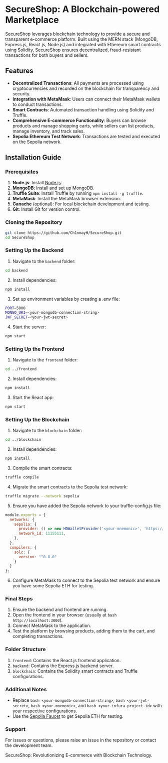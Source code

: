 # SecureShop: A Blockchain-powered Marketplace

SecureShop leverages blockchain technology to provide a secure and transparent e-commerce platform. Built using the MERN stack (MongoDB, Express.js, React.js, Node.js) and integrated with Ethereum smart contracts using Solidity, SecureShop ensures decentralized, fraud-resistant transactions for both buyers and sellers.

## Features
- **Decentralized Transactions**: All payments are processed using cryptocurrencies and recorded on the blockchain for transparency and security.
- **Integration with MetaMask**: Users can connect their MetaMask wallets to conduct transactions.
- **Smart Contracts**: Automated transaction handling using Solidity and Truffle.
- **Comprehensive E-commerce Functionality**: Buyers can browse products and manage shopping carts, while sellers can list products, manage inventory, and track sales.
- **Sepolia Ethereum Test Network**: Transactions are tested and executed on the Sepolia network.

## Installation Guide

### Prerequisites
1. **Node.js**: Install [Node.js](https://nodejs.org/).
2. **MongoDB**: Install and set up MongoDB.
3. **Truffle Suite**: Install Truffle by running `npm install -g truffle`.
4. **MetaMask**: Install the MetaMask browser extension.
5. **Ganache** (optional): For local blockchain development and testing.
6. **Git**: Install Git for version control.

### Cloning the Repository
```bash
git clone https://github.com/Ch1nmayH/SecureShop.git
cd SecureShop
```
### Setting Up the Backend
1. Navigate to the ```backend``` folder:
```bash
cd backend
```
2. Install dependencies:

```bash
npm install
```
3. Set up environment variables by creating a .env file:
```bash
PORT=5000
MONGO_URI=<your-mongodb-connection-string>
JWT_SECRET=<your-jwt-secret>
```
4. Start the server:
```bash
npm start
```

### Setting Up the Frontend
1. Navigate to the ```frontend``` folder:
```bash
cd ../frontend
```
2. Install dependencies:
```bash
npm install
```

3. Start the React app:
```bash
npm start
```

### Setting Up the Blockchain
1. Navigate to the ```blockchain``` folder:
```bash
cd ../blockchain
```
2. Install dependencies:
```bash
npm install
```
3. Compile the smart contracts:
```bash
truffle compile
```
4. Migrate the smart contracts to the Sepolia test network:
```bash
truffle migrate --network sepolia
```
5. Ensure you have added the Sepolia network to your truffle-config.js file:
```javascript
module.exports = {
  networks: {
    sepolia: {
      provider: () => new HDWalletProvider('<your-mnemonic>', 'https://sepolia.infura.io/v3/<your-infura-project-id>'),
      network_id: 11155111,
    },
  },
  compilers: {
    solc: {
      version: "^0.8.0"
    }
  }
};
```
6. Configure MetaMask to connect to the Sepolia test network and ensure you have some Sepolia ETH for testing.

### Final Steps
1. Ensure the backend and frontend are running.
2. Open the frontend in your browser (usually at ```bash http://localhost:3000```).
3. Connect MetaMask to the application.
4. Test the platform by browsing products, adding them to the cart, and completing transactions.

### Folder Structure
1. ```frontend```: Contains the React.js frontend application.
2. ```backend```: Contains the Express.js backend server.
3. ```blockchain```: Contains the Solidity smart contracts and Truffle configurations.

### Additional Notes
- Replace ```bash <your-mongodb-connection-string>```, ```bash <your-jwt-secret>```, ```bash <your-mnemonic>```, and ```bash <your-infura-project-id>``` with your respective configurations.
- Use the <a href="https://faucets.chain.link/sepolia">Sepolia Faucet</a> to get Sepolia ETH for testing.
  
### Support
For issues or questions, please raise an issue in the repository or contact the development team.

SecureShop: Revolutionizing E-commerce with Blockchain Technology.
